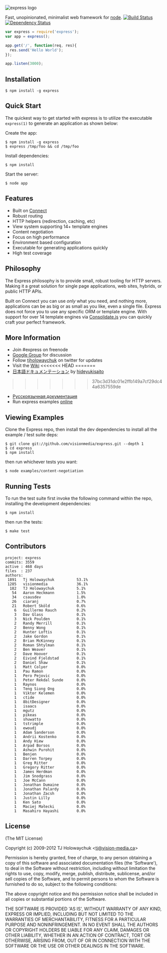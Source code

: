 ![express logo](http://f.cl.ly/items/0V2S1n0K1i3y1c122g04/Screen%20Shot%202012-04-11%20at%209.59.42%20AM.png)

  Fast, unopinionated, minimalist web framework for [node](http://nodejs.org). [![Build Status](https://secure.travis-ci.org/visionmedia/express.png)](http://travis-ci.org/visionmedia/express) [![Dependency Status](https://gemnasium.com/visionmedia/express.png)](https://gemnasium.com/visionmedia/express)

```js
var express = require('express');
var app = express();

app.get('/', function(req, res){
  res.send('Hello World');
});

app.listen(3000);
```

## Installation

    $ npm install -g express

## Quick Start

 The quickest way to get started with express is to utilize the executable `express(1)` to generate an application as shown below:

 Create the app:

    $ npm install -g express
    $ express /tmp/foo && cd /tmp/foo

 Install dependencies:

    $ npm install

 Start the server:

    $ node app

## Features

  * Built on [Connect](http://github.com/senchalabs/connect)
  * Robust routing
  * HTTP helpers (redirection, caching, etc)
  * View system supporting 14+ template engines
  * Content negotiation
  * Focus on high performance
  * Environment based configuration
  * Executable for generating applications quickly
  * High test coverage

## Philosophy

  The Express philosophy is to provide small, robust tooling for HTTP servers. Making
  it a great solution for single page applications, web sites, hybrids, or public
  HTTP APIs.

  Built on Connect you can use _only_ what you need, and nothing more, applications
  can be as big or as small as you like, even a single file. Express does
  not force you to use any specific ORM or template engine. With support for over
  14 template engines via [Consolidate.js](http://github.com/visionmedia/consolidate.js)
  you can quickly craft your perfect framework.

## More Information

  * Join #express on freenode
  * [Google Group](http://groups.google.com/group/express-js) for discussion
  * Follow [tjholowaychuk](http://twitter.com/tjholowaychuk) on twitter for updates
  * Visit the [Wiki](http://github.com/visionmedia/express/wiki)
<<<<<<< HEAD
=======
  * [日本語ドキュメンテーション](http://hideyukisaito.com/doc/expressjs/) by [hideyukisaito](https://github.com/hideyukisaito)
>>>>>>> 37bc3d31dc01e2ffb149a7cf29dc44a6357559de
  * [Русскоязычная документация](http://jsman.ru/express/)
  * Run express examples [online](https://runnable.com/express)

## Viewing Examples

Clone the Express repo, then install the dev dependencies to install all the example / test suite deps:

    $ git clone git://github.com/visionmedia/express.git --depth 1
    $ cd express
    $ npm install

then run whichever tests you want:

    $ node examples/content-negotiation

## Running Tests

To run the test suite first invoke the following command within the repo, installing the development dependencies:

    $ npm install

then run the tests:

    $ make test

## Contributors

```
project: express
commits: 3559
active : 468 days
files  : 237
authors:
 1891	Tj Holowaychuk          53.1%
 1285	visionmedia             36.1%
  182	TJ Holowaychuk          5.1%
   54	Aaron Heckmann          1.5%
   34	csausdev                1.0%
   26	ciaranj                 0.7%
   21	Robert Sköld            0.6%
    6	Guillermo Rauch         0.2%
    3	Dav Glass               0.1%
    3	Nick Poulden            0.1%
    2	Randy Merrill           0.1%
    2	Benny Wong              0.1%
    2	Hunter Loftis           0.1%
    2	Jake Gordon             0.1%
    2	Brian McKinney          0.1%
    2	Roman Shtylman          0.1%
    2	Ben Weaver              0.1%
    2	Dave Hoover             0.1%
    2	Eivind Fjeldstad        0.1%
    2	Daniel Shaw             0.1%
    1	Matt Colyer             0.0%
    1	Pau Ramon               0.0%
    1	Pero Pejovic            0.0%
    1	Peter Rekdal Sunde      0.0%
    1	Raynos                  0.0%
    1	Teng Siong Ong          0.0%
    1	Viktor Kelemen          0.0%
    1	ctide                   0.0%
    1	8bitDesigner            0.0%
    1	isaacs                  0.0%
    1	mgutz                   0.0%
    1	pikeas                  0.0%
    1	shuwatto                0.0%
    1	tstrimple               0.0%
    1	ewoudj                  0.0%
    1	Adam Sanderson          0.0%
    1	Andrii Kostenko         0.0%
    1	Andy Hiew               0.0%
    1	Arpad Borsos            0.0%
    1	Ashwin Purohit          0.0%
    1	Benjen                  0.0%
    1	Darren Torpey           0.0%
    1	Greg Ritter             0.0%
    1	Gregory Ritter          0.0%
    1	James Herdman           0.0%
    1	Jim Snodgrass           0.0%
    1	Joe McCann              0.0%
    1	Jonathan Dumaine        0.0%
    1	Jonathan Palardy        0.0%
    1	Jonathan Zacsh          0.0%
    1	Justin Lilly            0.0%
    1	Ken Sato                0.0%
    1	Maciej Małecki          0.0%
    1	Masahiro Hayashi        0.0%
```

## License

(The MIT License)

Copyright (c) 2009-2012 TJ Holowaychuk &lt;tj@vision-media.ca&gt;

Permission is hereby granted, free of charge, to any person obtaining
a copy of this software and associated documentation files (the
'Software'), to deal in the Software without restriction, including
without limitation the rights to use, copy, modify, merge, publish,
distribute, sublicense, and/or sell copies of the Software, and to
permit persons to whom the Software is furnished to do so, subject to
the following conditions:

The above copyright notice and this permission notice shall be
included in all copies or substantial portions of the Software.

THE SOFTWARE IS PROVIDED 'AS IS', WITHOUT WARRANTY OF ANY KIND,
EXPRESS OR IMPLIED, INCLUDING BUT NOT LIMITED TO THE WARRANTIES OF
MERCHANTABILITY, FITNESS FOR A PARTICULAR PURPOSE AND NONINFRINGEMENT.
IN NO EVENT SHALL THE AUTHORS OR COPYRIGHT HOLDERS BE LIABLE FOR ANY
CLAIM, DAMAGES OR OTHER LIABILITY, WHETHER IN AN ACTION OF CONTRACT,
TORT OR OTHERWISE, ARISING FROM, OUT OF OR IN CONNECTION WITH THE
SOFTWARE OR THE USE OR OTHER DEALINGS IN THE SOFTWARE.
